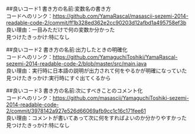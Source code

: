 ##良いコード1
書き方の名前:変数名の書き方  
コードへのリンク：https://github.com/YamaRascal/masascii-sezemi-2014-readable-code-2/commit/ff1b328ed362e2cc90203d12afbd1a495758ef3b  
良い理由：一目みただけで何の変数か分かった  
見つけたきっかけ:特になし

##良いコード2
書き方の名前:出力したときの明確化  
コードへのリンク：https://github.com/YamaguchiToshiki/YamaRascal-sezemi-2014-readable-code-2/blob/master/src/main.java  
良い理由：実行時に日本語の説明が出力されて何をやるかが明確になっていた  
見つけたきっかけ:実行時にすぐ出てくるから

##良いコード3
書き方の名前:次にすべきことのコメント化  
コードへのリンク：https://github.com/masascii/YamaguchiToshiki-sezemi-2014-readable-code-2/commit/3978142a927e526d66069afb9cc1c16c171fee61  
良い理由：コメントが書いてあって次に何をすればよいのか分かりやすかった  
見つけたきっかけ:特になし